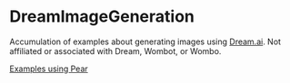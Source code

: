# DreamImageGeneration
Accumulation of examples about generating images using [Dream.ai](https://dream.ai). Not affiliated or associated with Dream, Wombot, or Wombo.

[Examples using Pear](./PearExamples/Terms)
